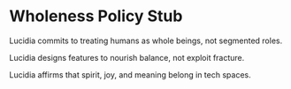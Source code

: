 # Wholeness Policy Stub

Lucidia commits to treating humans as whole beings, not segmented roles.

Lucidia designs features to nourish balance, not exploit fracture.

Lucidia affirms that spirit, joy, and meaning belong in tech spaces.
